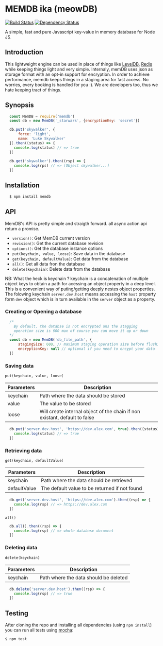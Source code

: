 MEMDB ika (meowDB)
======

[![Build Status](https://travis-ci.org/flatiron/cradle.svg?branch=master)](https://travis-ci.org/flatiron/cradle)
[![Dependency Status](https://david-dm.org/flatiron/cradle.svg)](https://david-dm.org/flatiron/cradle)

A simple, fast and pure Javascript key-value in memory database for Node JS.

Introduction
------------

This lightweight engine can be used in place of things like [LevelDB](https://github.com/google/leveldb), [Redis](https://redis.io) while keeping things light and very simple.
Internaly, memDB uses json as storage format with an opt-in support for encryption. In order to achieve performance, memdb keeps things in a staging area for fast access. No worries, every booking is handled for you :). We are developers too, thus we hate keeping tract of things.

Synopsis
--------

``` js
  const MemDB = require('memdb')
  const db = new MemDB('_starwars', {encryptionKey: 'secret'}) 

  db.put('skywalker', {
      force: 'light',
      name: 'Luke Skywalker'
  }).then((status) => {
    console.log(status) // => true
  })
  
  db.get('skywalker').then((rsp) => {
    console.log(rps) // => [Object skywalker...]
  })

```

Installation
------------

``` bash
  $ npm install memdb
```

API
---

MemDB's API is pretty simple and straigth forward. all async action api return a promise.

- `version()`: Get MemDB current version
- `revision()`: Get the current database revision
- `options()`: Get the database instance options
- `put(keychain, value, loose)`: Save data in the database
- `get(keychain, defaultValue)`: Get data from the database
- `all()`: Get all data fron the database
- `delete(keychain)`: Delete data from the database

NB: What the heck is keychain ?
keychain is a concatenation of multiple object keys to obtain a path for acessing an object property in a deep level. This is a convenient way of puting/getting deeply nestes object properties. The folowing keychain `server.dev.host` means accessing the `host` property form `dev` object which is in turn available in the `server` object as a property.   

### Creating or Opening a database ###

``` js
  /*
    By default, the databse is not encrypted ans the stagging 
    operation size is 600 max of course you can move it up or down
  */
  const db = new MemDB('db_file_path', {
      stagingSize: 600, // maximum staging operation size before flushing the data 
      encryptionKey: null // optional if you need to encypt your data
  })
```

### Saving data ###

`put(keychain, value, loose)`

| Parameters | Description |
|--------------|--------------|
| keychain| Path where the data should be stored |
| value | The value to be stored |
| loose | Will create internal object of the chain if non existant, default to false |
 
``` js
  db.put('server.dev.host', 'https://dev.alex.com', true).then((status) => {
    console.log(status) // => true
  })
```

### Retrieving data ###

`get(keychain, defaultValue)`

| Parameters | Description |
|--------------|--------------|
| keychain | Path where the data should be retrieved |
| defaultValue | The default value to be returned if not found |
 
``` js
  db.get('server.dev.host', 'https://dev.alex.com').then((rsp) => {
    console.log(rsp) // => https://dev.alex.com
  })
```

`all()`
``` js
  db.all().then((rsp) => {
    console.log(rsp) // => whole database document
  })
```

### Deleting data ###

`delete(keychain)`

| Parameters | Description |
|-------------|-------------|
| keychain | Path where the data should be deleted |

``` js
  db.delete('server.dev.host').then((rsp) => {
    console.log(rsp) // => true
  })
```

Testing
-------

After cloning the repo and installing all dependencies (using `npm install`) you can run all tests using [mocha](http://vowsjs.org):

```
$ npm test
```
